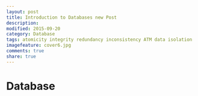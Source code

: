 ```yaml
---
layout: post
title: Introduction to Databases new Post
description:
modified: 2015-09-20
category: Database
tags: atomicity integrity redundancy inconsistency ATM data isolation
imagefeature: cover6.jpg
comments: true
share: true
---
```

# Database
